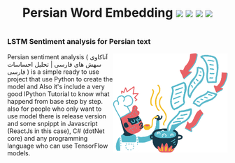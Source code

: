 <h1 align="center">Persian Word Embedding
  <img src="https://img.shields.io/github/downloads/ashalogic/Persian-Sentiment-Analyzer/total"/>
  <img src="https://img.shields.io/github/issues/ashalogic/Persian-Sentiment-Analyzer"/>
  <img src="https://img.shields.io/github/license/ashalogic/Persian-Sentiment-Analyzer"/>
  <a href="https://colab.research.google.com/github/ashalogic/Persian-Sentiment-Analyzer/blob/master/Tutorial.ipynb">
    <img src="https://colab.research.google.com/assets/colab-badge.svg"/>
  </a>
</h1>


#
### LSTM Sentiment analysis for Persian text

<img align="right" width="261.75" height="228" src="/assets/flamenco-downloading-1.png">

Persian sentiment analysis ( آناکاوی سهش های فارسی | تحلیل احساسات فارسی ) is a simple ready to use project that use Python to create the model and Also it's include a very good IPython Tutorial to know what happend from base step by step.
also for people who only want to use model there is release version and some snpippt in Javascript (ReactJs in this case), C# (dotNet core) and any programming language who can use TensorFlow models.
